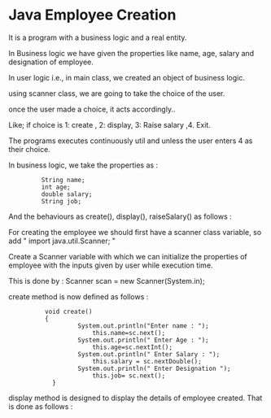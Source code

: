 # Java Employee Creation 
It is a program with a business logic and a real entity.

In Business logic we have given the properties like name, age, salary and designation of employee.

In user logic i.e., in main class, we created an object of business logic.

using scanner class, we are going to take the choice of the user.

once the user made a choice, it acts accordingly.. 

Like; if choice is 1: create , 2: display, 3: Raise salary ,4. Exit.

The programs executes continuously util and unless the user enters 4 as their choice.

In business logic, we take the properties as :

             String name;
             int age;
             double salary;
             String job;
             
 And the behaviours as create(), display(), raiseSalary() as follows :
 
 For creating the employee we should first have a scanner class variable, so add " import java.util.Scanner; "
 
 Create a Scanner variable with which we can initialize the properties of employee with the inputs given by user while execution time.
 
 This is done by :            Scanner scan = new Scanner(System.in);
 
 create method is now defined as follows : 
 
 
              void create()
              {
	                   System.out.println("Enter name : ");
	                       this.name=sc.next();
	                   System.out.println(" Enter Age : ");
	                       this.age=sc.nextInt();
	                   System.out.println(" Enter Salary : ");
	                       this.salary = sc.nextDouble();
	                   System.out.println(" Enter Designation ");
	                       this.job= sc.next();
            	}
              
display method is designed to display the details of employee created. That is done as follows :

